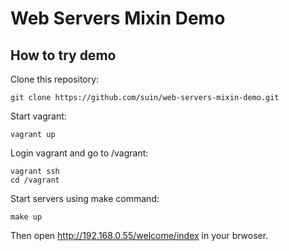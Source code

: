 # Web Servers Mixin Demo

## How to try demo

Clone this repository:

```
git clone https://github.com/suin/web-servers-mixin-demo.git
```

Start vagrant:

```
vagrant up
```

Login vagrant and go to /vagrant:

```
vagrant ssh
cd /vagrant
```

Start servers using make command:

```
make up
```

Then open http://192.168.0.55/welcome/index in your brwoser.
